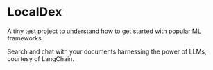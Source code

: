 # LocalDex

A tiny test project to understand how to get started with popular ML frameworks.

Search and chat with your documents harnessing the power of LLMs, courtesy of LangChain.
